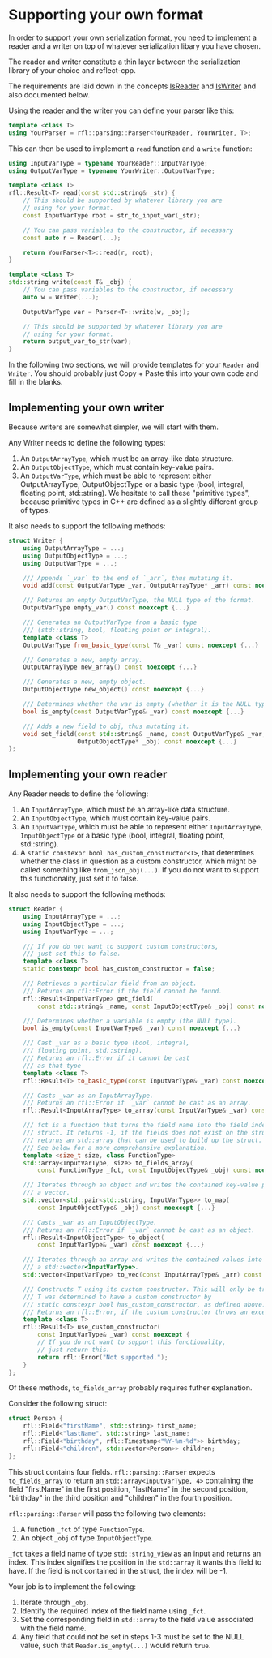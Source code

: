 # Supporting your own format

In order to support your own serialization format, you need to implement a reader and a writer on top of whatever serialization libary
you have chosen.

The reader and writer constitute a thin layer between the serialization library of your choice and reflect-cpp.

The requirements are laid down in the concepts [IsReader](https://github.com/getml/reflect-cpp/blob/main/include/rfl/parsing/IsReader.hpp) and
[IsWriter](https://github.com/getml/reflect-cpp/blob/main/include/rfl/parsing/IsWriter.hpp) and also documented below.

Using the reader and the writer you can define your parser like this:

```cpp
template <class T>
using YourParser = rfl::parsing::Parser<YourReader, YourWriter, T>;
```

This can then be used to implement a `read` function and a `write` function:

```cpp
using InputVarType = typename YourReader::InputVarType;
using OutputVarType = typename YourWriter::OutputVarType;

template <class T>
rfl::Result<T> read(const std::string& _str) {
    // This should be supported by whatever library you are
    // using for your format.
    const InputVarType root = str_to_input_var(_str);

    // You can pass variables to the constructor, if necessary
    const auto r = Reader(...); 

    return YourParser<T>::read(r, root);
}

template <class T>
std::string write(const T& _obj) {
    // You can pass variables to the constructor, if necessary
    auto w = Writer(...);

    OutputVarType var = Parser<T>::write(w, _obj);

    // This should be supported by whatever library you are
    // using for your format.
    return output_var_to_str(var);
}
```

In the following two sections, we will provide templates for your `Reader` and `Writer`.
You should probably just Copy + Paste this into your own code and fill in the blanks.

## Implementing your own writer 

Because writers are somewhat simpler, we will start with them.

Any Writer needs to define the following types:

1) An `OutputArrayType`, which must be an array-like data structure.
2) An `OutputObjectType`, which must contain key-value pairs.
3) An `OutputVarType`, which must be able to represent either
   OutputArrayType, OutputObjectType or a basic type (bool, integral,
   floating point, std::string). We hesitate to call these "primitive types",
   because primitive types in C++ are defined as a slightly different group
   of types.

It also needs to support the following methods:

```cpp
struct Writer {
    using OutputArrayType = ...;
    using OutputObjectType = ...;
    using OutputVarType = ...;

    /// Appends `_var` to the end of `_arr`, thus mutating it.
    void add(const OutputVarType _var, OutputArrayType* _arr) const noexcept {...}

    /// Returns an empty OutputVarType, the NULL type of the format.
    OutputVarType empty_var() const noexcept {...}

    /// Generates an OutputVarType from a basic type
    /// (std::string, bool, floating point or integral).
    template <class T>
    OutputVarType from_basic_type(const T& _var) const noexcept {...}

    /// Generates a new, empty array.
    OutputArrayType new_array() const noexcept {...}

    /// Generates a new, empty object.
    OutputObjectType new_object() const noexcept {...}

    /// Determines whether the var is empty (whether it is the NULL type).
    bool is_empty(const OutputVarType& _var) const noexcept {...}

    /// Adds a new field to obj, thus mutating it.
    void set_field(const std::string& _name, const OutputVarType& _var,
                   OutputObjectType* _obj) const noexcept {...}
};
```

## Implementing your own reader 

Any Reader needs to define the following:

1) An `InputArrayType`, which must be an array-like data structure.
2) An `InputObjectType`, which must contain key-value pairs.
3) An `InputVarType`, which must be able to represent either
   `InputArrayType`, `InputObjectType` or a basic type (bool, integral,
   floating point, std::string).
4) A `static constexpr bool has_custom_constructor<T>`, that determines
   whether the class in question as a custom constructor, which might
   be called something like `from_json_obj(...)`. If you do not want to
   support this functionality, just set it to false.
   
It also needs to support the following methods:

```cpp
struct Reader {
    using InputArrayType = ...;
    using InputObjectType = ...;
    using InputVarType = ...;

    /// If you do not want to support custom constructors,
    /// just set this to false.
    template <class T>
    static constexpr bool has_custom_constructor = false;

    /// Retrieves a particular field from an object.
    /// Returns an rfl::Error if the field cannot be found.
    rfl::Result<InputVarType> get_field(
        const std::string& _name, const InputObjectType& _obj) const noexcept {...}

    /// Determines whether a variable is empty (the NULL type).
    bool is_empty(const InputVarType& _var) const noexcept {...}

    /// Cast _var as a basic type (bool, integral,
    /// floating point, std::string).
    /// Returns an rfl::Error if it cannot be cast
    /// as that type
    template <class T>
    rfl::Result<T> to_basic_type(const InputVarType& _var) const noexcept {...}

    /// Casts _var as an InputArrayType.
    /// Returns an rfl::Error if `_var` cannot be cast as an array.
    rfl::Result<InputArrayType> to_array(const InputVarType& _var) const noexcept {...}

    /// fct is a function that turns the field name into the field index of the
    /// struct. It returns -1, if the fields does not exist on the struct. This
    /// returns an std::array that can be used to build up the struct.
    /// See below for a more comprehensive explanation.
    template <size_t size, class FunctionType>
    std::array<InputVarType, size> to_fields_array(
        const FunctionType _fct, const InputObjectType& _obj) const noexcept {...}

    /// Iterates through an object and writes the contained key-value pairs into
    /// a vector.
    std::vector<std::pair<std::string, InputVarType>> to_map(
        const InputObjectType& _obj) const noexcept {...}

    /// Casts _var as an InputObjectType.
    /// Returns an rfl::Error if `_var` cannot be cast as an object.
    rfl::Result<InputObjectType> to_object(
        const InputVarType& _var) const noexcept {...}

    /// Iterates through an array and writes the contained values into
    /// a std::vector<InputVarType>. 
    std::vector<InputVarType> to_vec(const InputArrayType& _arr) const noexcept {...}

    /// Constructs T using its custom constructor. This will only be triggered if
    /// T was determined to have a custom constructor by
    /// static constexpr bool has_custom_constructor, as defined above.
    /// Returns an rfl::Error, if the custom constructor throws an exception.
    template <class T>
    rfl::Result<T> use_custom_constructor(
        const InputVarType& _var) const noexcept {
        // If you do not want to support this functionality,
        // just return this.
        return rfl::Error("Not supported.");
    }
};
```

Of these methods, `to_fields_array` probably requires futher explanation.

Consider the following struct:

```cpp
struct Person {
    rfl::Field<"firstName", std::string> first_name;
    rfl::Field<"lastName", std::string> last_name;
    rfl::Field<"birthday", rfl::Timestamp<"%Y-%m-%d">> birthday;
    rfl::Field<"children", std::vector<Person>> children;
};
```

This struct contains four fields. `rfl::parsing::Parser` expects `to_fields_array`
to return an `std::array<InputVarType, 4>` containing the field "firstName" in the
first position, "lastName" in the second position, "birthday" in the third position
and "children" in the fourth position.

`rfl::parsing::Parser` will pass the following two elements:

1. A function `_fct` of type `FunctionType`.
2. An object `_obj` of type `InputObjectType`.

`_fct` takes a field name of type `std::string_view` as an input and 
returns an index. This index signifies the position in the `std::array` 
it wants this field to have. If the field is not contained in the struct,
the index will be -1.

Your job is to implement the following:

1. Iterate through `_obj`.
2. Identify the required index of the field name using `_fct`.
3. Set the corresponding field in `std::array` to the field value associated with the field name.
4. Any field that could not be set in steps 1-3 must be set to the NULL value,
   such that `Reader.is_empty(...)` would return `true`.

